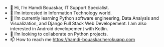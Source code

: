- 👋 Hi, I’m Hamdi Bouaskar, IT Support Specialist.
- 👀 I’m interested in Information Technology world.
- 🌱 I’m currently learning Python software engineering, Data Analysis and Visualization, and Django Full Stack Web Developement. I am also interested in Android developement with Kotlin.
- 💞️ I’m looking to collaborate on Python projects.
- 📫 How to reach me https://hamdi-bouaskar.herokuapp.com

<!---
IT-Support-L2/IT-Support-L2 is a ✨ special ✨ repository because its `README.md` (this file) appears on your GitHub profile.
You can click the Preview link to take a look at your changes.
--->
